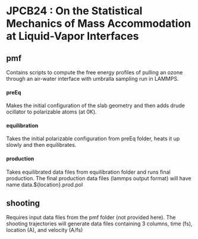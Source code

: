 # JPCB24 : On the Statistical Mechanics of Mass Accommodation at Liquid-Vapor Interfaces

## pmf 
Contains scripts to compute the free energy profiles of pulling an ozone through an air-water interface with umbralla sampling run in LAMMPS. 
#### preEq 
Makes the initial configuration of the slab geometry and then adds drude ocillator to polarizable atoms (at 0K).
#### equilibration
Takes the initial polarizable configuration from preEq folder, heats it up slowly and then equilibrates.
#### production
Takes equilibrated data files from equilibration folder and runs final production. The final production data files (lammps output format) will have name data.${location}.prod.pol

## shooting 
Requires input data files from the pmf folder (not provided here). The shooting trajectories will generate data files containing 3 columns, time (fs), location (A), and velocity (A/fs)

